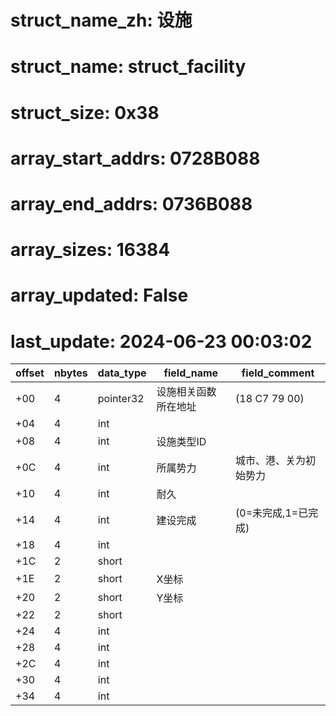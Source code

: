 # struct_name_zh: 设施
# struct_name: struct_facility
# struct_size: 0x38
# array_start_addrs: 0728B088
# array_end_addrs: 0736B088
# array_sizes: 16384
# array_updated: False
# last_update: 2024-06-23 00:03:02

| offset | nbytes | data_type | field_name           | field_comment          |
| ------ | ------ | --------- | -------------------- | ---------------------- |
| +00    | 4      | pointer32 | 设施相关函数所在地址 | (18 C7 79 00)          |
| +04    | 4      | int       |                      |                        |
| +08    | 4      | int       | 设施类型ID           |                        |
| +0C    | 4      | int       | 所属势力             | 城市、港、关为初始势力 |
| +10    | 4      | int       | 耐久                 |                        |
| +14    | 4      | int       | 建设完成             | (0=未完成,1=已完成)    |
| +18    | 4      | int       |                      |                        |
| +1C    | 2      | short     |                      |                        |
| +1E    | 2      | short     | X坐标                |                        |
| +20    | 2      | short     | Y坐标                |                        |
| +22    | 2      | short     |                      |                        |
| +24    | 4      | int       |                      |                        |
| +28    | 4      | int       |                      |                        |
| +2C    | 4      | int       |                      |                        |
| +30    | 4      | int       |                      |                        |
| +34    | 4      | int       |                      |                        |
